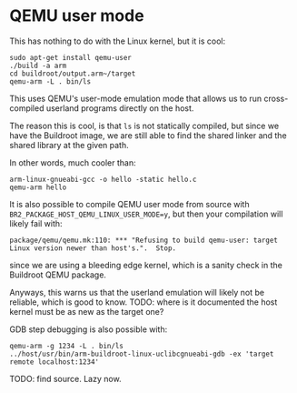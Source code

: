 # QEMU user mode

This has nothing to do with the Linux kernel, but it is cool:

    sudo apt-get install qemu-user
    ./build -a arm
    cd buildroot/output.arm~/target
    qemu-arm -L . bin/ls

This uses QEMU's user-mode emulation mode that allows us to run cross-compiled userland programs directly on the host.

The reason this is cool, is that `ls` is not statically compiled, but since we have the Buildroot image, we are still able to find the shared linker and the shared library at the given path.

In other words, much cooler than:

    arm-linux-gnueabi-gcc -o hello -static hello.c
    qemu-arm hello

It is also possible to compile QEMU user mode from source with `BR2_PACKAGE_HOST_QEMU_LINUX_USER_MODE=y`, but then your compilation will likely fail with:

    package/qemu/qemu.mk:110: *** "Refusing to build qemu-user: target Linux version newer than host's.".  Stop.

since we are using a bleeding edge kernel, which is a sanity check in the Buildroot QEMU package.

Anyways, this warns us that the userland emulation will likely not be reliable, which is good to know. TODO: where is it documented the host kernel must be as new as the target one?

GDB step debugging is also possible with:

    qemu-arm -g 1234 -L . bin/ls
    ../host/usr/bin/arm-buildroot-linux-uclibcgnueabi-gdb -ex 'target remote localhost:1234'

TODO: find source. Lazy now.
